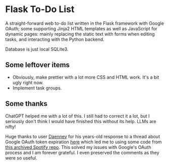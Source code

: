 # Flask To-Do List

A straight-forward web to-do list written in the Flask framework with Google OAuth; some supporting Jinja2 HTML templates as well as JavaScript for dynamic pages: mainly replacing the static text with forms when editing tasks, and interacting with the Python backend.

Database is just local SQLite3.


## Some leftover items

* Obviously, make prettier with a lot more CSS and HTML work. It's a bit ugly right now.
* Implement task groups.


## Some thanks

ChatGPT helped me with a lot of this. I still had to correct it a lot, but I seriously don't think I would have finished this without its help. LLMs are nifty!

Huge thanks to user [Daenney](https://github.com/daenney) for his years-old response to a thread about Google OAuth token expiration [here](https://github.com/singingwolfboy/flask-dance/issues/143) which led me to using some code from [this archived Spotify repo](https://github.com/spotify/gimme/blob/master/gimme/views.py#L52-L94). This solved my issues with Google's OAuth process and I am forever grateful. I even preserved the comments as they were so useful.